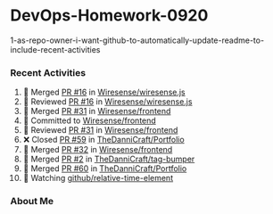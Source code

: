# DevOps-Homework-0920
1-as-repo-owner-i-want-github-to-automatically-update-readme-to-include-recent-activities

### Recent Activities
<!--START_SECTION:activity-->
1. 🔀 Merged [PR #16](https://github.com/Wiresense/wiresense.js/pull/16) in [Wiresense/wiresense.js](https://github.com/Wiresense/wiresense.js)
2. 🔎 Reviewed [PR #16](https://github.com/Wiresense/wiresense.js/pull/16) in [Wiresense/wiresense.js](https://github.com/Wiresense/wiresense.js)
3. 🔀 Merged [PR #31](https://github.com/Wiresense/frontend/pull/31) in [Wiresense/frontend](https://github.com/Wiresense/frontend)
4. 📝 Committed to [Wiresense/frontend](https://github.com/Wiresense/frontend/commit/c3033c6dd92c6ba79069aec4be284256be551447)
5. 🔎 Reviewed [PR #31](https://github.com/Wiresense/frontend/pull/31) in [Wiresense/frontend](https://github.com/Wiresense/frontend)
6. ❌ Closed [PR #59](https://github.com/TheDanniCraft/Portfolio/pull/59) in [TheDanniCraft/Portfolio](https://github.com/TheDanniCraft/Portfolio)
7. 🔀 Merged [PR #32](https://github.com/Wiresense/frontend/pull/32) in [Wiresense/frontend](https://github.com/Wiresense/frontend)
8. 🔀 Merged [PR #2](https://github.com/TheDanniCraft/tag-bumper/pull/2) in [TheDanniCraft/tag-bumper](https://github.com/TheDanniCraft/tag-bumper)
9. 🔀 Merged [PR #60](https://github.com/TheDanniCraft/Portfolio/pull/60) in [TheDanniCraft/Portfolio](https://github.com/TheDanniCraft/Portfolio)
10. 🔔 Watching [github/relative-time-element](https://github.com/github/relative-time-element)
<!--END_SECTION:activity-->

### About Me 
<!-- MYLINKS:START-->
<!-- MYLINKS:END -->
